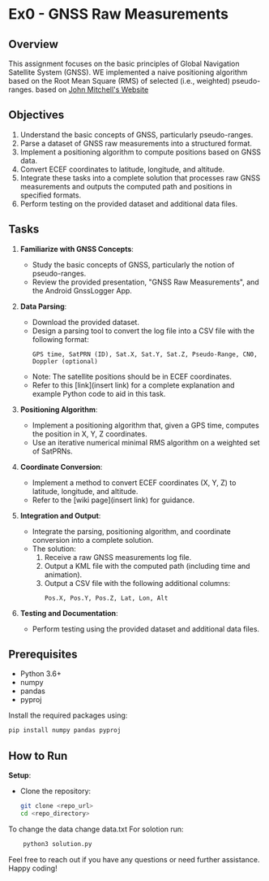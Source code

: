 # Ex0 - GNSS Raw Measurements

## Overview

This assignment focuses on the basic principles of Global Navigation Satellite System (GNSS). WE implemented a naive positioning algorithm based on the Root Mean Square (RMS) of selected (i.e., weighted) pseudo-ranges. based on [John Mitchell's Website](https://www.johnsonmitchelld.com/)


## Objectives

1. Understand the basic concepts of GNSS, particularly pseudo-ranges.
2. Parse a dataset of GNSS raw measurements into a structured format.
3. Implement a positioning algorithm to compute positions based on GNSS data.
4. Convert ECEF coordinates to latitude, longitude, and altitude.
5. Integrate these tasks into a complete solution that processes raw GNSS measurements and outputs the computed path and positions in specified formats.
6. Perform testing on the provided dataset and additional data files.

## Tasks

1. **Familiarize with GNSS Concepts**:
   - Study the basic concepts of GNSS, particularly the notion of pseudo-ranges.
   - Review the provided presentation, "GNSS Raw Measurements", and the Android GnssLogger App.

2. **Data Parsing**:
   - Download the provided dataset.
   - Design a parsing tool to convert the log file into a CSV file with the following format:
     ```
     GPS time, SatPRN (ID), Sat.X, Sat.Y, Sat.Z, Pseudo-Range, CN0, Doppler (optional)
     ```
   - Note: The satellite positions should be in ECEF coordinates.
   - Refer to this [link](insert link) for a complete explanation and example Python code to aid in this task.

3. **Positioning Algorithm**:
   - Implement a positioning algorithm that, given a GPS time, computes the position in X, Y, Z coordinates.
   - Use an iterative numerical minimal RMS algorithm on a weighted set of SatPRNs.

4. **Coordinate Conversion**:
   - Implement a method to convert ECEF coordinates (X, Y, Z) to latitude, longitude, and altitude.
   - Refer to the [wiki page](insert link) for guidance.

5. **Integration and Output**:
   - Integrate the parsing, positioning algorithm, and coordinate conversion into a complete solution.
   - The solution:
     1. Receive a raw GNSS measurements log file.
     2. Output a KML file with the computed path (including time and animation).
     3. Output a CSV file with the following additional columns:
        ```
        Pos.X, Pos.Y, Pos.Z, Lat, Lon, Alt
        ```

6. **Testing and Documentation**:
   - Perform testing using the provided dataset and additional data files.

## Prerequisites

- Python 3.6+
- numpy
- pandas
- pyproj

Install the required packages using:
```bash
pip install numpy pandas pyproj
```
## How to Run

 **Setup**:
   - Clone the repository:
     ```bash
     git clone <repo_url>
     cd <repo_directory>
     ```
To change the data change data.txt
For solotion run:
 ```bash
     python3 solution.py
```

Feel free to reach out if you have any questions or need further assistance. Happy coding!






